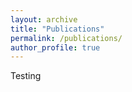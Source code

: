 ```yaml
---
layout: archive
title: "Publications"
permalink: /publications/
author_profile: true
---
```


Testing 

